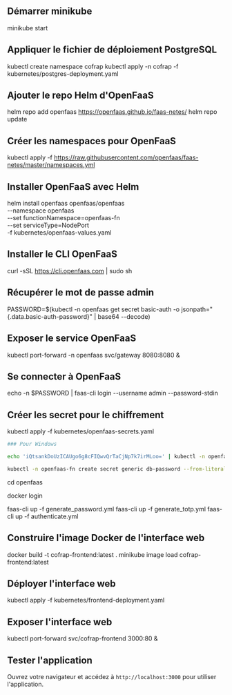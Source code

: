 ## Démarrer minikube

minikube start

## Appliquer le fichier de déploiement PostgreSQL

kubectl create namespace cofrap
kubectl apply -n cofrap -f kubernetes/postgres-deployment.yaml

## Ajouter le repo Helm d'OpenFaaS

helm repo add openfaas https://openfaas.github.io/faas-netes/
helm repo update

## Créer les namespaces pour OpenFaaS

kubectl apply -f https://raw.githubusercontent.com/openfaas/faas-netes/master/namespaces.yml

## Installer OpenFaaS avec Helm

helm install openfaas openfaas/openfaas \
 --namespace openfaas \
 --set functionNamespace=openfaas-fn \
 --set serviceType=NodePort \
 -f kubernetes/openfaas-values.yaml

## Installer le CLI OpenFaaS

curl -sSL https://cli.openfaas.com | sudo sh

## Récupérer le mot de passe admin

PASSWORD=$(kubectl -n openfaas get secret basic-auth -o jsonpath="{.data.basic-auth-password}" | base64 --decode)

## Exposer le service OpenFaaS

kubectl port-forward -n openfaas svc/gateway 8080:8080 &

## Se connecter à OpenFaaS

echo -n $PASSWORD | faas-cli login --username admin --password-stdin

## Créer les secret pour le chiffrement

kubectl apply -f kubernetes/openfaas-secrets.yaml

```sh
### Pour Windows

echo 'iQtsankDoUzICAUgo6g8cFIQwvQrTaCjNp7k7irMLoo=' | kubectl -n openfaas-fn create secret generic encryption-key --from-file=encryption-key=/dev/stdin

kubectl -n openfaas-fn create secret generic db-password --from-literal=db-password=$(echo -n 'cG9zdGdyZXNfcGFzc3dvcmQ=' | base64 --decode)
```

cd openfaas

docker login

faas-cli up -f generate_password.yml
faas-cli up -f generate_totp.yml
faas-cli up -f authenticate.yml

## Construire l'image Docker de l'interface web

docker build -t cofrap-frontend:latest .
minikube image load cofrap-frontend:latest

## Déployer l'interface web

kubectl apply -f kubernetes/frontend-deployment.yaml

## Exposer l'interface web

kubectl port-forward svc/cofrap-frontend 3000:80 &

## Tester l'application

Ouvrez votre navigateur et accédez à `http://localhost:3000` pour utiliser l'application.
